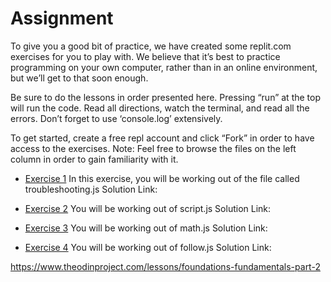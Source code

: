 # Assignment

To give you a good bit of practice, we have created some replit.com exercises for you to play with. We believe that it’s best to practice programming on your own computer, rather than in an online environment, but we’ll get to that soon enough.

Be sure to do the lessons in order presented here. Pressing “run” at the top will run the code. Read all directions, watch the terminal, and read all the errors. Don’t forget to use ‘console.log’ extensively.

To get started, create a free repl account and click “Fork” in order to have access to the exercises. Note: Feel free to browse the files on the left column in order to gain familiarity with it.

- [Exercise 1](https://replit.com/@I3uckwheat/troubleshooting#troubleshooting.js)
In this exercise, you will be working out of the file called troubleshooting.js
Solution Link: 

- [Exercise 2](https://replit.com/@I3uckwheat/enter-a-number#script.js)
You will be working out of script.js
Solution Link: 

- [Exercise 3](https://replit.com/@I3uckwheat/lets-do-some-math#math.js)
You will be working out of math.js
Solution Link: 

- [Exercise 4](https://replit.com/@I3uckwheat/direction-follow#follow.js)
You will be working out of follow.js
Solution Link: 

https://www.theodinproject.com/lessons/foundations-fundamentals-part-2
